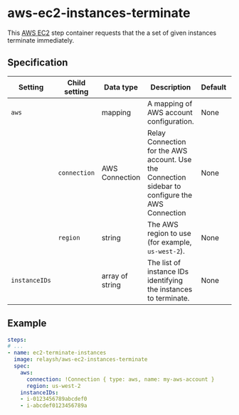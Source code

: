 # aws-ec2-instances-terminate

This [AWS EC2](https://aws.amazon.com/ec2/) step container requests that the a
set of given instances terminate immediately.

## Specification

| Setting | Child setting | Data type | Description | Default | Required |
|---------|---------------|-----------|-------------|---------|----------|
| `aws` || mapping | A mapping of AWS account configuration. | None | True |
|| `connection` | AWS Connection | Relay Connection for the AWS account. Use the Connection sidebar to configure the AWS Connection | None | True |
|| `region` | string | The AWS region to use (for example, `us-west-2`). | None | True |
| `instanceIDs` || array of string | The list of instance IDs identifying the instances to terminate. | None | True |

## Example

```yaml
steps:
# ...
- name: ec2-terminate-instances
  image: relaysh/aws-ec2-instances-terminate
  spec:
    aws:
      connection: !Connection { type: aws, name: my-aws-account }
      region: us-west-2
    instanceIDs:
    - i-0123456789abcdef0
    - i-abcdef0123456789a
```
